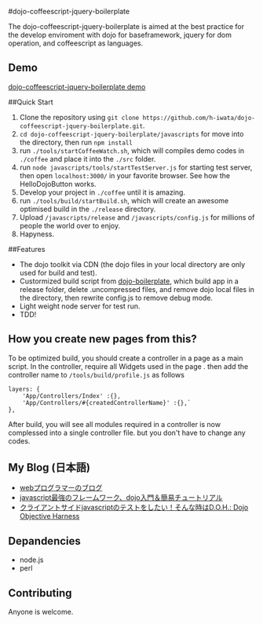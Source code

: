 #dojo-coffeescript-jquery-boilerplate

The dojo-coffeescript-jquery-boilerplate is aimed at the best practice for the develop enviroment 
with dojo for baseframework, jquery for dom operation, and coffeescript as languages.

## Demo
[dojo-coffeescript-jquery-boilerplate demo](http://dojo-demo.web-programmers-blog.com/)

##Quick Start

1. Clone the repository using `git clone https://github.com/h-iwata/dojo-coffeescript-jquery-boilerplate.git`.
2. `cd dojo-coffeescript-jquery-boilerplate/javascripts` for move into the directory, then run `npm install`
3. run `./tools/startCoffeeWatch.sh`, which will compiles demo codes in `./coffee` and place it into the `./src` folder.
4. run `node javascripts/tools/startTestServer.js` for starting test server, then open `localhost:3000/` in your favorite browser. See how the HelloDojoButton works. 
5. Develop your project in `./coffee` until it is amazing.
6. run `./tools/build/startBuild.sh`, which will create an awesome optimised build in the `./release` directory.
8. Upload `/javascripts/release` and `/javascripts/config.js` for millions of people the world over to enjoy.
9. Hapyness.

##Features
* The dojo toolkit via CDN (the dojo files in your local directory are only used for build and test).
* Custormized build script from [dojo-boilerplate](https://github.com/csnover/dojo-boilerplate), 
    which build app in a release folder, delete .uncompressed files, and remove dojo local files in the directory, then rewrite config.js to remove debug mode.
* Light weight node server for test run.
* TDD!

## How you create new pages from this?
To be optimized build, you should create a controller in a page as a main script. 
In the controller, require all Widgets used in the page .
then add the controller name to `/tools/build/profile.js` as follows
```
layers: {
	'App/Controllers/Index' :{},
	'App/Controllers/#{createdControllerName}' :{},`
},
```
After build, you will see all modules required in a controller is now complessed into a single controller file.
but you don't have to change any codes.

## My Blog (日本語)
* [webプログラマーのブログ](http://web-programmers-blog.com/)
* [javascript最強のフレームワーク、dojo入門＆簡易チュートリアル](http://web-programmers-blog.com/frontend/dojo/dojo-is-the-best/)
* [クライアントサイドjavascriptのテストをしたい！そんな時はD.O.H.: Dojo Objective Harness](http://web-programmers-blog.com/frontend/dojo/doh-dojo-objective-harness-javascript-test-framework/)

## Depandencies
* node.js
* perl

## Contributing
Anyone is welcome.
